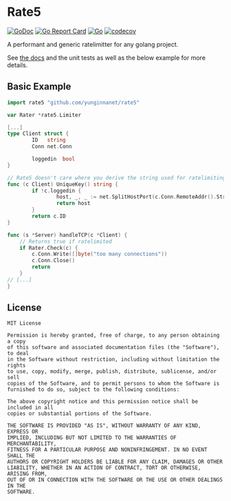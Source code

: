 # Rate5
[![GoDoc](https://godoc.org/github.com/yunginnanet/?status.svg)](https://godoc.org/github.com/yunginnanet/Rate5) [![Go Report Card](https://goreportcard.com/badge/github.com/yunginnanet/Rate5)](https://goreportcard.com/report/github.com/yunginnanet/Rate5) [![Go](https://github.com/yunginnanet/Rate5/actions/workflows/go.yml/badge.svg?branch=main)](https://github.com/yunginnanet/Rate5/actions/workflows/go.yml)
[![codecov](https://codecov.io/gh/yunginnanet/Rate5/branch/main/graph/badge.svg?token=R7WU58G5L7)](https://codecov.io/gh/yunginnanet/Rate5)

A performant and generic ratelimitter for any golang project.

See [the docs](https://godoc.org/github.com/yunginnanet/Rate5) and the unit tests as well as the below example for more details.

## Basic Example
```go
import rate5 "github.com/yunginnanet/rate5"

var Rater *rate5.Limiter

[...]
type Client struct {
        ID   string
        Conn net.Conn

        loggedin  bool
}

// Rate5 doesn't care where you derive the string used for ratelimiting
func (c Client) UniqueKey() string {
        if !c.loggedin {
                host, _, _ := net.SplitHostPort(c.Conn.RemoteAddr().String())
                return host
        }
        return c.ID
}

func (s *Server) handleTCP(c *Client) {
	// Returns true if ratelimited
	if Rater.Check(c) {
		c.Conn.Write([]byte("too many connections"))
		c.Conn.Close()
		return
	}
// [...]
}
```

## License

```
MIT License

Permission is hereby granted, free of charge, to any person obtaining a copy
of this software and associated documentation files (the "Software"), to deal
in the Software without restriction, including without limitation the rights
to use, copy, modify, merge, publish, distribute, sublicense, and/or sell
copies of the Software, and to permit persons to whom the Software is
furnished to do so, subject to the following conditions:

The above copyright notice and this permission notice shall be included in all
copies or substantial portions of the Software.

THE SOFTWARE IS PROVIDED "AS IS", WITHOUT WARRANTY OF ANY KIND, EXPRESS OR
IMPLIED, INCLUDING BUT NOT LIMITED TO THE WARRANTIES OF MERCHANTABILITY,
FITNESS FOR A PARTICULAR PURPOSE AND NONINFRINGEMENT. IN NO EVENT SHALL THE
AUTHORS OR COPYRIGHT HOLDERS BE LIABLE FOR ANY CLAIM, DAMAGES OR OTHER
LIABILITY, WHETHER IN AN ACTION OF CONTRACT, TORT OR OTHERWISE, ARISING FROM,
OUT OF OR IN CONNECTION WITH THE SOFTWARE OR THE USE OR OTHER DEALINGS IN THE
SOFTWARE.
```
